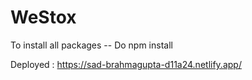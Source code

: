 # WeStox
To install all packages
-- Do npm install

Deployed : https://sad-brahmagupta-d11a24.netlify.app/
